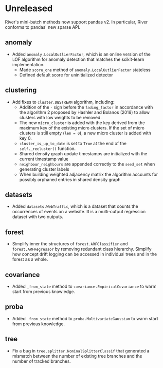 # Unreleased

River's mini-batch methods now support pandas v2. In particular, River conforms to pandas' new sparse API.

## anomaly

- Added `anomaly.LocalOutlierFactor`, which is an online version of the LOF algorithm for anomaly detection that matches the scikit-learn implementation.
  - Made `score_one` method of `anomaly.LocalOutlierFactor` stateless
  - Defined default score for uninitialized detector

## clustering

- Add fixes to `cluster.DBSTREAM` algorithm, including:
  - Addition of the `-` sign before the `fading_factor` in accordance with the algorithm 2 proposed by Hashler and Bolanos (2016) to allow clusters with low weights to be removed.
  - The new `micro_cluster` is added with the key derived from the maximum key of the existing micro clusters. If the set of micro clusters is still empty (`len = 0`), a new micro cluster is added with key 0.
  - `cluster_is_up_to_date` is set to `True` at the end of the `self._recluster()` function.
  - Shared density graph update timestamps are initialized with the current timestamp value
  - `neighbour_neighbours` are appended correctly to the `seed_set` when generating cluster labels
  - When building weighted adjacency matrix the algorithm accounts for possibly orphaned entries in shared density graph

## datasets

- Added `datasets.WebTraffic`, which is a dataset that counts the occurrences of events on a website. It is a multi-output regression dataset with two outputs.

## forest

- Simplify inner the structures of `forest.ARFClassifier` and `forest.ARFRegressor` by removing redundant class hierarchy. Simplify how concept drift logging can be accessed in individual trees and in the forest as a whole.

## covariance

- Added `_from_state` method to `covariance.EmpiricalCovariance` to warm start from previous knowledge.

## proba

- Added `_from_state` method to `proba.MultivariateGaussian` to warm start from previous knowledge.

## tree

- Fix a bug in `tree.splitter.NominalSplitterClassif` that generated a mismatch between the number of existing tree branches and the number of tracked branches.
